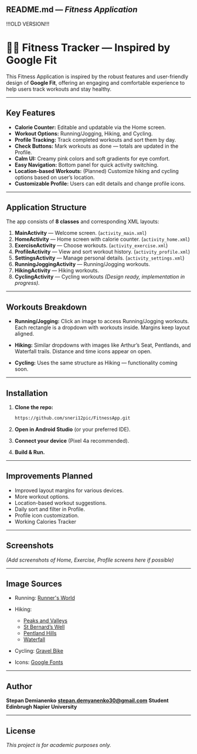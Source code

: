 ## README.md — *Fitness Application*

!!!OLD VERSION!!!

# 🏃‍♂️ Fitness Tracker — Inspired by Google Fit

This Fitness Application is inspired by the robust features and user-friendly design of **Google Fit**, offering an engaging and comfortable experience to help users track workouts and stay healthy.

---

## Key Features

*  **Calorie Counter:** Editable and updatable via the Home screen.
*  **Workout Options:** Running/Jogging, Hiking, and Cycling.
*  **Profile Tracking:** Track completed workouts and sort them by day.
*  **Check Buttons:** Mark workouts as done — totals are updated in the Profile.
*  **Calm UI:** Creamy pink colors and soft gradients for eye comfort.
*  **Easy Navigation:** Bottom panel for quick activity switching.
*  **Location-based Workouts:** (Planned) Customize hiking and cycling options based on user’s location.
*  **Customizable Profile:** Users can edit details and change profile icons.

---

## Application Structure

The app consists of **8 classes** and corresponding XML layouts:

1. **MainActivity** — Welcome screen. (`activity_main.xml`)
2. **HomeActivity** — Home screen with calorie counter. (`activity_home.xml`)
3. **ExerciseActivity** — Choose workouts. (`activity_exercise.xml`)
4. **ProfileActivity** — View and sort workout history. (`activity_profile.xml`)
5. **SettingsActivity** — Manage personal details. (`activity_settings.xml`)
6. **RunningJoggingActivity** — Running/Jogging workouts.
7. **HikingActivity** — Hiking workouts.
8. **CyclingActivity** — Cycling workouts *(Design ready, implementation in progress).*

---

## Workouts Breakdown

* **Running/Jogging:**
  Click an image to access Running/Jogging workouts. Each rectangle is a dropdown with workouts inside. Margins keep layout aligned.

* **Hiking:**
  Similar dropdowns with images like Arthur’s Seat, Pentlands, and Waterfall trails. Distance and time icons appear on open.

* **Cycling:**
  Uses the same structure as Hiking — functionality coming soon.

---

## Installation

1. **Clone the repo:**

   ```bash
   https://github.com/sneri12pic/FitnessApp.git
   ```

2. **Open in Android Studio** (or your preferred IDE).

3. **Connect your device** (Pixel 4a recommended).

4. **Build & Run.**

---

## Improvements Planned

* Improved layout margins for various devices.
* More workout options.
* Location-based workout suggestions.
* Daily sort and filter in Profile.
* Profile icon customization.
* Working Calories Tracker

---

## Screenshots

*(Add screenshots of Home, Exercise, Profile screens here if possible)*

---

## Image Sources

* Running: [Runner's World](https://www.runnersworld.com/uk/health/a39979994/things-ive-learned-about-pain-management-as-a-runner)
* Hiking:

  * [Peaks and Valleys](https://podcasters.spotify.com/pod/show/iamrjkalyani/episodes/Episode-02--Peaks-and-Valleys---Tamil-e11inhm)
  * [St Bernard’s Well](https://media.edinburgh.org/wp-content/uploads/2023/04/27155700/St-Bernards-Well.jpg)
  * [Pentland Hills](https://cdn.tribalogic.net/uploads/33/595809-the-pentland-hills-1.jpg)
  * [Waterfall](https://encrypted-tbn1.gstatic.com/licensed-image?q=tbn:ANd9GcRpbNI9TDAmvSeKjvl-RSQkCehgGxYw-Fzxs250PuNElNo2tzvXMwl2BwnfsvByrzjPZ6P1ZNCwxJ45Ap1YgDBV-ESxDORROYLv-DTkQA)
* Cycling: [Gravel Bike](https://www.zellamsee-kaprun.com/en/sport/summer/bike/gravel-bike)
* Icons: [Google Fonts](https://fonts.google.com/icons)

---

## Author

**Stepan Demianenko**
**stepan.demyanenko30@gmail.com**
**Student Edinbrugh Napier University**

---

## License

*This project is for academic purposes only.*
